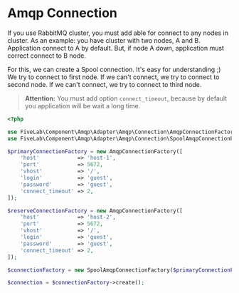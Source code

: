 Amqp Connection
===============

If you use RabbitMQ cluster, you must add able for connect to any nodes in cluster. 
As an example: you have cluster with two nodes, A and B. Application connect to A by default. But, if node A down, 
application must correct connect to B node.

For this, we can create a Spool connection. It's easy for understanding ;)
We try to connect to first node. If we can't connect, we try to connect to second node.
If we can't connect, we try to connect to third node.

> **Attention:** You must add option `connect_timeout`, because by default you application will be wait a long time.

```php
<?php

use FiveLab\Component\Amqp\Adapter\Amqp\Connection\AmqpConnectionFactory;
use FiveLab\Component\Amqp\Adapter\Amqp\Connection\SpoolAmqpConnectionFactory;

$primaryConnectionFactory = new AmqpConnectionFactory([
    'host'            => 'host-1',
    'port'            => 5672,
    'vhost'           => '/',
    'login'           => 'guest',
    'password'        => 'guest',
    'connect_timeout' => 2,
]);

$reserveConnectionFactory = new AmqpConnectionFactory([
    'host'            => 'host-2',
    'port'            => 5672,
    'vhost'           => '/',
    'login'           => 'guest',
    'password'        => 'guest',
    'connect_timeout' => 2,
]);

$connectionFactory = new SpoolAmqpConnectionFactory($primaryConnectionFactory, $reserveConnectionFactory);

$connection = $connectionFactory->create();

```
